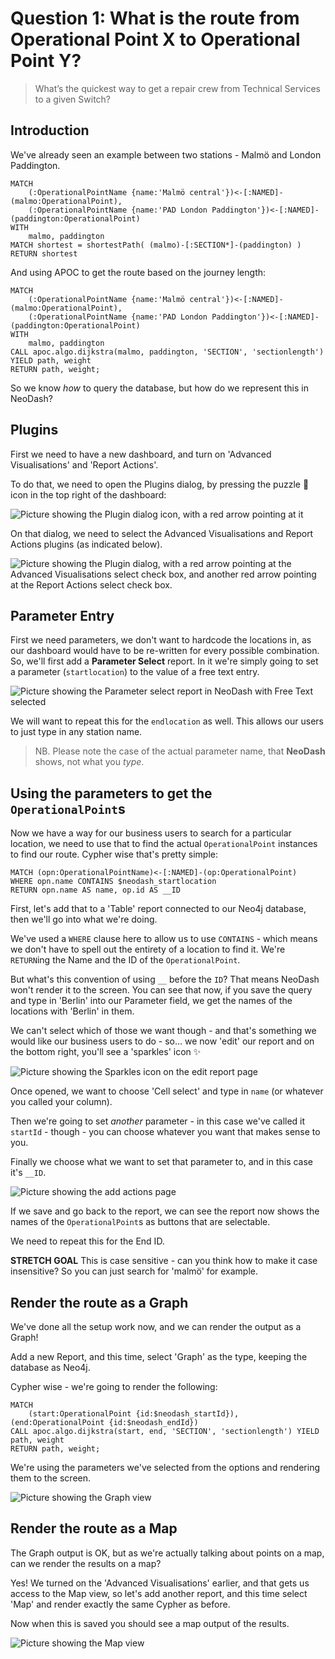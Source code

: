 # Question 1: What is the route from Operational Point X to Operational Point Y?

> What’s the quickest way to get a repair crew from Technical Services to a given Switch?

## Introduction

We've already seen an example between two stations - Malmö and London Paddington.

```cypher
MATCH 
    (:OperationalPointName {name:'Malmö central'})<-[:NAMED]-(malmo:OperationalPoint),
    (:OperationalPointName {name:'PAD London Paddington'})<-[:NAMED]-(paddington:OperationalPoint)
WITH 
    malmo, paddington
MATCH shortest = shortestPath( (malmo)-[:SECTION*]-(paddington) )
RETURN shortest
```

And using APOC to get the route based on the journey length:

```cypher
MATCH 
    (:OperationalPointName {name:'Malmö central'})<-[:NAMED]-(malmo:OperationalPoint),
    (:OperationalPointName {name:'PAD London Paddington'})<-[:NAMED]-(paddington:OperationalPoint)
WITH 
    malmo, paddington
CALL apoc.algo.dijkstra(malmo, paddington, 'SECTION', 'sectionlength') YIELD path, weight
RETURN path, weight;
```

So we know _how_ to query the database, but how do we represent this in NeoDash? 

## Plugins

First we need to have a new dashboard, and turn on 'Advanced Visualisations' and 'Report Actions'.

To do that, we need to open the Plugins dialog, by pressing the puzzle 🧩 icon in the top right of the dashboard:

<img alt="Picture showing the Plugin dialog icon, with a red arrow pointing at it" src="https://raw.githubusercontent.com/cskardon/gsummit2023/main/images/dashboard/question1/Question1_PluginButton.png">

On that dialog, we need to select the Advanced Visualisations and Report Actions plugins (as indicated below).

<img alt="Picture showing the Plugin dialog, with a red arrow pointing at the Advanced Visualisations select check box, and another red arrow pointing at the Report Actions select check box." src="https://raw.githubusercontent.com/cskardon/gsummit2023/main/images/dashboard/question1/Question1_PluginSelect.png">

## Parameter Entry

First we need parameters, we don't want to hardcode the locations in, as our dashboard would have to be re-written for every possible combination. So, we'll first add a **Parameter Select** report. In it we're simply going to set a parameter (`startlocation`) to the value of a free text entry.

<img alt="Picture showing the Parameter select report in NeoDash with Free Text selected" src="https://raw.githubusercontent.com/cskardon/gsummit2023/main/images/dashboard/question1/Question1_ParameterSelect.png">

We will want to repeat this for the `endlocation` as well. This allows our users to just type in any station name.

> NB. Please note the case of the actual parameter name, that **NeoDash** shows, not what you _type_.

## Using the parameters to get the `OperationalPoint`s

Now we have a way for our business users to search for a particular location, we need to use that to find the actual `OperationalPoint` instances to find our route. Cypher wise that's pretty simple:

```cypher
MATCH (opn:OperationalPointName)<-[:NAMED]-(op:OperationalPoint)
WHERE opn.name CONTAINS $neodash_startlocation
RETURN opn.name AS name, op.id AS __ID
```

First, let's add that to a 'Table' report connected to our Neo4j database, then we'll go into what we're doing.

We've used a `WHERE` clause here to allow us to use `CONTAINS` - which means we don't have to spell out the entirety of a location to find it. We're `RETURN`ing the Name and the ID of the `OperationalPoint`.

But what's this convention of using `__` before the `ID`? That means NeoDash won't render it to the screen. You can see that now, if you save the query and type in 'Berlin' into our Parameter field, we get the names of the locations with 'Berlin' in them. 

We can't select which of those we want though - and that's something we would like our business users to do - so... we now 'edit' our report and on the bottom right, you'll see a 'sparkles' icon ✨

<img alt="Picture showing the Sparkles icon on the edit report page" src="https://raw.githubusercontent.com/cskardon/gsummit2023/main/images/dashboard/question1/Question1_ReportSelect.png">

Once opened, we want to choose 'Cell select' and type in `name` (or whatever you called your column).

Then we're going to set _another_ parameter - in this case we've called it `startId` - though - you can choose whatever you want that makes sense to you. 

Finally we choose what we want to set that parameter to, and in this case it's `__ID`.

<img alt="Picture showing the add actions page" src="https://raw.githubusercontent.com/cskardon/gsummit2023/main/images/dashboard/question1/Question1_ReportActions.png">

If we save and go back to the report, we can see the report now shows the names of the `OperationalPoint`s as buttons that are selectable.

We need to repeat this for the End ID.

**STRETCH GOAL** This is case sensitive - can you think how to make it case insensitive? So you can just search for 'malmö' for example.

## Render the route as a Graph

We've done all the setup work now, and we can render the output as a Graph!

Add a new Report, and this time, select 'Graph' as the type, keeping the database as Neo4j.

Cypher wise - we're going to render the following:

```cypher
MATCH 
    (start:OperationalPoint {id:$neodash_startId}),(end:OperationalPoint {id:$neodash_endId})
CALL apoc.algo.dijkstra(start, end, 'SECTION', 'sectionlength') YIELD path, weight
RETURN path, weight;
```

We're using the parameters we've selected from the options and rendering them to the screen.

<img alt="Picture showing the Graph view" src="https://raw.githubusercontent.com/cskardon/gsummit2023/main/images/dashboard/question1/Question1_GraphView.png">

## Render the route as a Map

The Graph output is OK, but as we're actually talking about points on a map, can we render the results on a map?

Yes! We turned on the 'Advanced Visualisations' earlier, and that gets us access to the Map view, so let's add another report, and this time select 'Map' and render exactly the same Cypher as before.

Now when this is saved you should see a map output of the results.

<img alt="Picture showing the Map view" src="https://raw.githubusercontent.com/cskardon/gsummit2023/main/images/dashboard/question1/Question1_MapView.png">